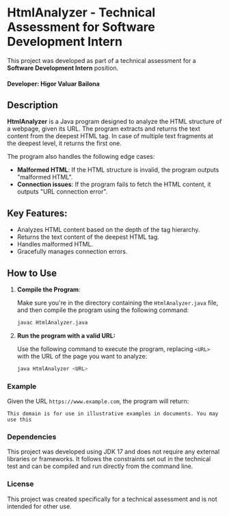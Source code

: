 # HtmlAnalyzer - Technical Assessment for Software Development Intern

This project was developed as part of a technical assessment for a **Software Development Intern** position.

#### Developer: Higor Valuar Bailona

## Description

**HtmlAnalyzer** is a Java program designed to analyze the HTML structure of a webpage, given its URL. The program extracts and returns the text content from the deepest HTML tag. In case of multiple text fragments at the deepest level, it returns the first one.

The program also handles the following edge cases:
- **Malformed HTML**: If the HTML structure is invalid, the program outputs "malformed HTML".
- **Connection issues**: If the program fails to fetch the HTML content, it outputs "URL connection error".

## Key Features:
- Analyzes HTML content based on the depth of the tag hierarchy.
- Returns the text content of the deepest HTML tag.
- Handles malformed HTML.
- Gracefully manages connection errors.

## How to Use

1. **Compile the Program**:

   Make sure you're in the directory containing the `HtmlAnalyzer.java` file, and then compile the program using the following command:

   ```bash
   javac HtmlAnalyzer.java


2. **Run the program with a valid URL:**

    Use the following command to execute the program, replacing `<URL>` with the URL of the page you want to analyze:

    ```bash
    java HtmlAnalyzer <URL>
   
### Example
Given the URL `https://www.example.com`, the program will return:

    This domain is for use in illustrative examples in documents. You may use this

### Dependencies
This project was developed using JDK 17 and does not require any external libraries or frameworks. It follows the constraints set out in the technical test and can be compiled and run directly from the command line.

### License
This project was created specifically for a technical assessment and is not intended for other use.


